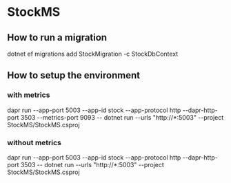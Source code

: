 ﻿# StockMS

## How to run a migration
dotnet ef migrations add StockMigration -c StockDbContext

## How to setup the environment

### with metrics
dapr run --app-port 5003 --app-id stock --app-protocol http --dapr-http-port 3503 --metrics-port 9093 -- dotnet run --urls "http://*:5003" --project StockMS/StockMS.csproj

### without metrics
dapr run --app-port 5003 --app-id stock --app-protocol http --dapr-http-port 3503 -- dotnet run --urls "http://*:5003" --project StockMS/StockMS.csproj

